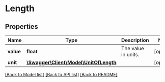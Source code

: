 # Length

## Properties
Name | Type | Description | Notes
------------ | ------------- | ------------- | -------------
**value** | **float** | The value in units. | [optional] 
**unit** | [**\Swagger\Client\Model\UnitOfLength**](UnitOfLength.md) |  | [optional] 

[[Back to Model list]](../README.md#documentation-for-models) [[Back to API list]](../README.md#documentation-for-api-endpoints) [[Back to README]](../README.md)


